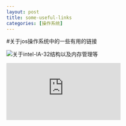 ```yaml
---
layout: post
title: some-useful-links
categories: [操作系统]
---
```



#关于jos操作系统中的一些有用的链接

![关于intel-IA-32结构以及内存管理等](https://blog.csdn.net/cc_net/article/details/13979967)

![ELF文件格式](https://www.cnblogs.com/EliteDci/p/5578901.html)

![]()